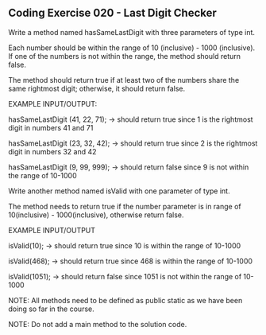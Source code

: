 ## Coding Exercise 020 - Last Digit Checker

Write a method named hasSameLastDigit with three parameters of type int. 

Each number should be within the range of 10 (inclusive) - 1000 (inclusive). If one of the numbers is not within the range, the method should return false.

The method should return true if at least two of the numbers share the same rightmost digit; otherwise, it should return false.



EXAMPLE INPUT/OUTPUT:

hasSameLastDigit (41, 22, 71); → should return true since 1 is the rightmost digit in numbers 41 and 71

hasSameLastDigit (23, 32, 42); → should return true since 2 is the rightmost digit in numbers 32 and 42

hasSameLastDigit (9, 99, 999); → should return false since 9 is not within the range of 10-1000



Write another method named isValid with one parameter of type int.

The method needs to return true if the number parameter is in range of 10(inclusive) - 1000(inclusive), otherwise return false.

EXAMPLE INPUT/OUTPUT

isValid(10); → should return true since 10 is within the range of 10-1000

isValid(468); → should return true since 468 is within the range of 10-1000

isValid(1051); → should return false since 1051 is not within the range of 10-1000



NOTE: All methods need to be defined as public static as we have been doing so far in the course.

NOTE: Do not add a main method to the solution code.